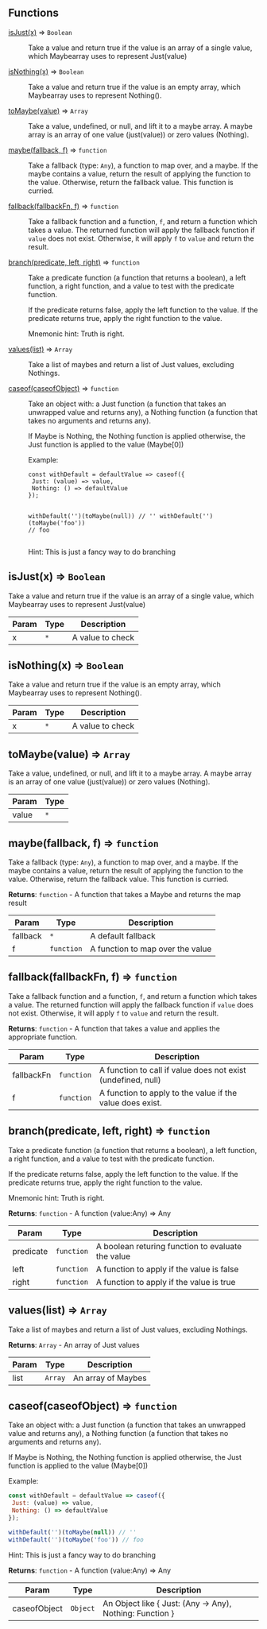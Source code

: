 ## Functions

<dl>
<dt><a href="#isJust">isJust(x)</a> ⇒ <code>Boolean</code></dt>
<dd><p>Take a value and return true if the value is an array of a single
value, which Maybearray uses to represent Just(value)</p>
</dd>
<dt><a href="#isNothing">isNothing(x)</a> ⇒ <code>Boolean</code></dt>
<dd><p>Take a value and return true if the value is an empty array,
which Maybearray uses to represent Nothing().</p>
</dd>
<dt><a href="#toMaybe">toMaybe(value)</a> ⇒ <code>Array</code></dt>
<dd><p>Take a value, undefined, or null, and lift
it to a maybe array.
A maybe array is an array of one value (just(value))
or zero values (Nothing).</p>
</dd>
<dt><a href="#maybe">maybe(fallback, f)</a> ⇒ <code>function</code></dt>
<dd><p>Take a fallback (type: <code>Any</code>), a function to map over, and a maybe.
If the maybe contains a value, return the result of applying
the function to the value. Otherwise, return the fallback value.
This function is curried.</p>
</dd>
<dt><a href="#fallback">fallback(fallbackFn, f)</a> ⇒ <code>function</code></dt>
<dd><p>Take a fallback function and a function, <code>f</code>, and return a function which takes a value.
The returned function will apply the fallback function if <code>value</code> does not exist.
Otherwise, it will apply <code>f</code> to <code>value</code> and return the result.</p>
</dd>
<dt><a href="#branch">branch(predicate, left, right)</a> ⇒ <code>function</code></dt>
<dd><p>Take a predicate function (a function that returns a boolean),
a left function, a right function, and a value to test with the
predicate function.</p>
<p>If the predicate returns false, apply the left function to the value.
If the predicate returns true, apply the right function to the value.</p>
<p>Mnemonic hint: Truth is right.</p>
</dd>
<dt><a href="#values">values(list)</a> ⇒ <code>Array</code></dt>
<dd><p>Take a list of maybes and return a list of Just values, excluding Nothings.</p>
</dd>
<dt><a href="#caseof">caseof(caseofObject)</a> ⇒ <code>function</code></dt>
<dd><p>Take an object with:
 a Just function (a function that takes an unwrapped value and returns any),
 a Nothing function (a function that takes no arguments and returns any).</p>
<p>If Maybe is Nothing, the Nothing function is applied
otherwise, the Just function is applied to the value (Maybe[0])</p>
<p>Example:</p>
<pre><code class="language-javascript">const withDefault = defaultValue =&gt; caseof({
 Just: (value) =&gt; value,
 Nothing: () =&gt; defaultValue
});

withDefault(&#39;&#39;)(toMaybe(null)) // &#39;&#39;
withDefault(&#39;&#39;)(toMaybe(&#39;foo&#39;)) // foo</code></pre>
<p>Hint: This is just a fancy way to do branching</p>
</dd>
</dl>

<a name="isJust"></a>

## isJust(x) ⇒ <code>Boolean</code>
Take a value and return true if the value is an array of a single
value, which Maybearray uses to represent Just(value)


| Param | Type | Description |
| --- | --- | --- |
| x | <code>\*</code> | A value to check |

<a name="isNothing"></a>

## isNothing(x) ⇒ <code>Boolean</code>
Take a value and return true if the value is an empty array,
which Maybearray uses to represent Nothing().


| Param | Type | Description |
| --- | --- | --- |
| x | <code>\*</code> | A value to check |

<a name="toMaybe"></a>

## toMaybe(value) ⇒ <code>Array</code>
Take a value, undefined, or null, and lift
it to a maybe array.
A maybe array is an array of one value (just(value))
or zero values (Nothing).


| Param | Type |
| --- | --- |
| value | <code>\*</code> | 

<a name="maybe"></a>

## maybe(fallback, f) ⇒ <code>function</code>
Take a fallback (type: `Any`), a function to map over, and a maybe.
If the maybe contains a value, return the result of applying
the function to the value. Otherwise, return the fallback value.
This function is curried.

**Returns**: <code>function</code> - A function that takes a Maybe and returns the map result  

| Param | Type | Description |
| --- | --- | --- |
| fallback | <code>\*</code> | A default fallback |
| f | <code>function</code> | A function to map over the value |

<a name="fallback"></a>

## fallback(fallbackFn, f) ⇒ <code>function</code>
Take a fallback function and a function, `f`, and return a function which takes a value.
The returned function will apply the fallback function if `value` does not exist.
Otherwise, it will apply `f` to `value` and return the result.

**Returns**: <code>function</code> - A function that takes a value and applies the appropriate function.  

| Param | Type | Description |
| --- | --- | --- |
| fallbackFn | <code>function</code> | A function to call if value does not exist (undefined, null) |
| f | <code>function</code> | A function to apply to the value if the value does exist. |

<a name="branch"></a>

## branch(predicate, left, right) ⇒ <code>function</code>
Take a predicate function (a function that returns a boolean),
a left function, a right function, and a value to test with the
predicate function.

If the predicate returns false, apply the left function to the value.
If the predicate returns true, apply the right function to the value.

Mnemonic hint: Truth is right.

**Returns**: <code>function</code> - A function (value:Any) => Any  

| Param | Type | Description |
| --- | --- | --- |
| predicate | <code>function</code> | A boolean returing function to evaluate the value |
| left | <code>function</code> | A function to apply if the value is false |
| right | <code>function</code> | A function to apply if the value is true |

<a name="values"></a>

## values(list) ⇒ <code>Array</code>
Take a list of maybes and return a list of Just values, excluding Nothings.

**Returns**: <code>Array</code> - An array of Just values  

| Param | Type | Description |
| --- | --- | --- |
| list | <code>Array</code> | An array of Maybes |

<a name="caseof"></a>

## caseof(caseofObject) ⇒ <code>function</code>
Take an object with:
 a Just function (a function that takes an unwrapped value and returns any),
 a Nothing function (a function that takes no arguments and returns any).

If Maybe is Nothing, the Nothing function is applied
otherwise, the Just function is applied to the value (Maybe[0])

Example:
```javascript
const withDefault = defaultValue => caseof({
 Just: (value) => value,
 Nothing: () => defaultValue
});

withDefault('')(toMaybe(null)) // ''
withDefault('')(toMaybe('foo')) // foo
```

Hint: This is just a fancy way to do branching

**Returns**: <code>function</code> - A function (value:Any) => Any  

| Param | Type | Description |
| --- | --- | --- |
| caseofObject | <code>Object</code> | An Object like { Just: (Any -> Any), Nothing: Function } |

